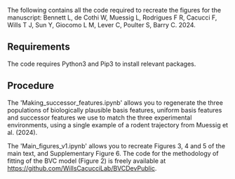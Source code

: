 The following contains all the code required to recreate the figures for the manuscript: Bennett L, de Cothi W, Muessig L, Rodrigues F R, Cacucci F, Wills T J, Sun Y, Giocomo L M, Lever C, Poulter S, Barry C. 2024.

## Requirements
The code requires Python3 and Pip3 to install relevant packages.


## Procedure
The 'Making_successor_features.ipynb' allows you to regenerate the three populations of biologically plausible basis features, uniform basis features and successor features we use to match the three experimental environments, using a single example of a rodent trajectory from Muessig et al. (2024). 

The 'Main_figures_v1.ipynb' allows you to recreate Figures 3, 4 and 5 of the main text, and Supplementary Figure 6. The code for the methodology of fitting of the BVC model (Figure 2) is freely available at https://github.com/WillsCacucciLab/BVCDevPublic.

